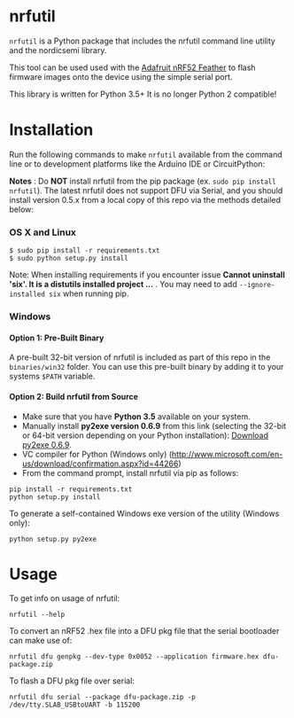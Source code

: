 # nrfutil

`nrfutil` is a Python package that includes the nrfutil command line utility
and the nordicsemi library.

This tool can be used used with the [Adafruit nRF52 Feather](https://www.adafruit.com/product/3406)
to flash firmware images onto the device using the simple serial port.

This library is written for Python 3.5+
It is no longer Python 2 compatible!

# Installation

Run the following commands to make `nrfutil` available from the command line
or to development platforms like the Arduino IDE or CircuitPython:

**Notes** : Do **NOT** install nrfutil from the pip package (ex. `sudo pip
install nrfutil`). The latest nrfutil does not support DFU via Serial, and you
should install version 0.5.x from a local copy of this repo via the methods
detailed below:

### OS X and Linux

```
$ sudo pip install -r requirements.txt
$ sudo python setup.py install
```

Note: When installing requirements if you encounter issue **Cannot uninstall 'six'. It is a distutils installed project ...** . You may need to add `--ignore-installed six` when running pip.

### Windows

#### Option 1: Pre-Built Binary

A pre-built 32-bit version of nrfutil is included as part of this repo in the
`binaries/win32` folder. You can use this pre-built binary by adding it to your
systems `$PATH` variable.

#### Option 2: Build nrfutil from Source

- Make sure that you have **Python 3.5** available on your system.
- Manually install **py2exe version 0.6.9** from this link (selecting
    the 32-bit or 64-bit version depending on your Python installation):
    [Download py2exe 0.6.9](https://sourceforge.net/projects/py2exe/files/py2exe/0.6.9/).
- VC compiler for Python (Windows only) (http://www.microsoft.com/en-us/download/confirmation.aspx?id=44266)
- From the command prompt, install nrfutil via pip as follows:

```
pip install -r requirements.txt
python setup.py install
```

To generate a self-contained Windows exe version of the utility (Windows only):

```
python setup.py py2exe
```

# Usage

To get info on usage of nrfutil:

```
nrfutil --help
```

To convert an nRF52 .hex file into a DFU pkg file that the serial bootloader
can make use of:

```
nrfutil dfu genpkg --dev-type 0x0052 --application firmware.hex dfu-package.zip
```

To flash a DFU pkg file over serial:

```
nrfutil dfu serial --package dfu-package.zip -p /dev/tty.SLAB_USBtoUART -b 115200
```
